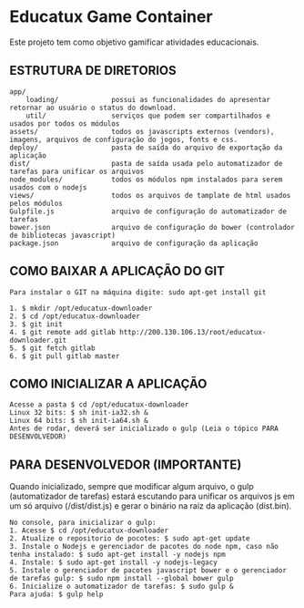 Educatux Game Container
===============================

Este projeto tem como objetivo gamificar atividades educacionais.


ESTRUTURA DE DIRETORIOS
-------------------

```
app/
    loading/             possui as funcionalidades do apresentar retornar ao usuário o status do download.
    util/				 serviços que podem ser compartilhados e usados por todos os módulos
assets/					 todos os javascripts externos (vendors), imagens, arquivos de configuração do jogos, fonts e css.
deploy/ 				 pasta de saída do arquivo de exportação da aplicação
dist/					 pasta de saída usada pelo automatizador de tarefas para unificar os arquivos
node_modules/			 todos os módulos npm instalados para serem usados com o nodejs
views/					 todos os arquivos de tamplate de html usados pelos módulos
Gulpfile.js				 arquivo de configuração do automatizador de tarefas
bower.json  			 arquivo de configuração do bower (controlador de bibliotecas javascript)
package.json 			 arquivo de configuração da aplicação
```

COMO BAIXAR A APLICAÇÃO DO GIT 
-------------------

```
Para instalar o GIT na máquina digite: sudo apt-get install git

1. $ mkdir /opt/educatux-downloader
2. $ cd /opt/educatux-downloader
3. $ git init
4. $ git remote add gitlab http://200.130.106.13/root/educatux-downloader.git
5. $ git fetch gitlab
6. $ git pull gitlab master
```

COMO INICIALIZAR A APLICAÇÃO
-------------------

```
Acesse a pasta $ cd /opt/educatux-downloader
Linux 32 bits: $ sh init-ia32.sh &
Linux 64 bits: $ sh init-ia64.sh &
Antes de rodar, deverá ser inicializado o gulp (Leia o tópico PARA DESENVOLVEDOR)
```

PARA DESENVOLVEDOR (IMPORTANTE)
-------------------
Quando inicializado, sempre que modificar algum arquivo, o gulp (automatizador de tarefas) estará escutando para unificar os arquivos js em um só arquivo (/dist/dist.js)
e gerar o binário na raiz da aplicação (dist.bin).

```
No console, para inicializar o gulp:
1. Acesse $ cd /opt/educatux-downloader
2. Atualize o repositorio de pocotes: $ sudo apt-get update
3. Instale o Nodejs e gerenciador de pacotes do node npm, caso não tenha instalado: $ sudo apt-get install -y nodejs npm
4. Instale: $ sudo apt-get install -y nodejs-legacy
5. Instale o gerenciador de pacotes javascript bower e o gerenciador de tarefas gulp: $ sudo npm install --global bower gulp
6. Inicialize o automatizador de tarefas: $ sudo gulp &
Para ajuda: $ gulp help

```